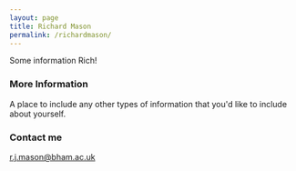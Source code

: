 ```yaml
---
layout: page
title: Richard Mason
permalink: /richardmason/
---
```


Some information Rich!

### More Information

A place to include any other types of information that you'd like to include about yourself.

### Contact me

[r.j.mason@bham.ac.uk](mailto:r.j.mason@bham.ac.uk)
